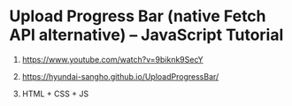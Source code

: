 # Upload Progress Bar (native Fetch API alternative) – JavaScript Tutorial

1. <https://www.youtube.com/watch?v=9biknk9SecY>

2. <https://hyundai-sangho.github.io/UploadProgressBar/>

3. HTML + CSS + JS
